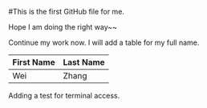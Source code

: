 #This is the first GitHub file for me.

Hope I am doing the right way~~

Continue my work now. I will add a table for my full name.

First Name | Last Name
------------ | -------------
Wei | Zhang

Adding a test for terminal access.



